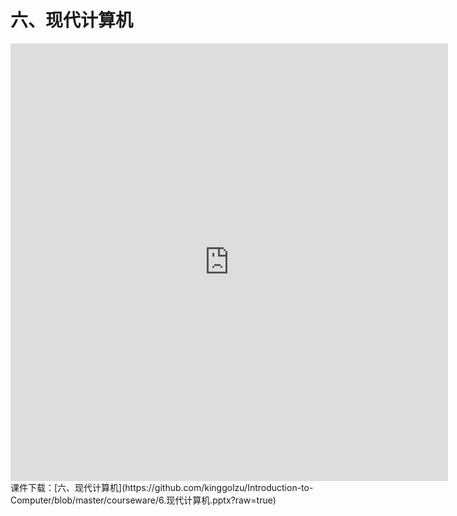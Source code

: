 # 六、现代计算机
<iframe  style="width: 700px; height: 700px;"  src=https://www.pptplus.cn/index.php?g=Site&m=Genericcode&a=detail&id=4580 frameborder=0 allowfullscreen></iframe>
课件下载：[六、现代计算机](https://github.com/kinggolzu/Introduction-to-Computer/blob/master/courseware/6.现代计算机.pptx?raw=true)